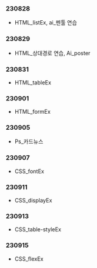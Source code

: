 ### 230828
- HTML_listEx, ai_펜툴 연습
### 230829
- HTML_상대경로 연습, Ai_poster
### 230831
- HTML_tableEx
### 230901
- HTML_formEx
### 230905
- Ps_카드뉴스
### 230907
- CSS_fontEx
### 230911
- CSS_displayEx
### 230913
- CSS_table-styleEx
### 230915
- CSS_flexEx
